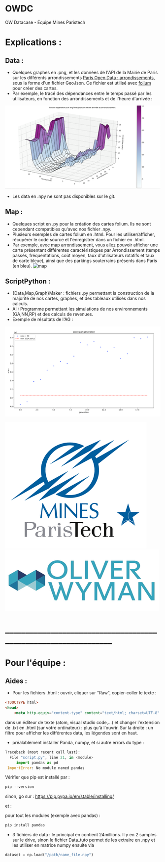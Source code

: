 # OWDC
OW Datacase - Equipe Mines Paristech 

# Explications : 

## Data : 

- Quelques graphes en .png, et les données de l'API de la Mairie de Paris sur les différents arrondissements [Paris Open Data : arrondissements](https://opendata.paris.fr/explore/dataset/arrondissements/table/), sous la forme d'un fichier GeoJson. Ce fichier est utilisé avec [folium](https://github.com/python-visualization/folium) pour créer des cartes. 
- Par exemple, le tracé des dépendances entre le temps passé par les utilisateurs, en fonction des arrondissements et de l'heure d'arrivée : 

![Graphe3D](3dgraph.png)

- Les data en .npy ne sont pas disponibles sur le git.


## Map : 

- Quelques script en .py pour la création des cartes folium. Ils ne sont cependant compatibles qu'avec nos fichier .npy. 
- Plusieurs exemples de cartes folium en .html. Pour les utiliser/afficher, récupérer le code source et l'enregistrer dans un fichier en .html. 
- Par exemple, avec [map arrondissement](https://github.com/DonsetPG/OWDC/blob/master/Map/arrondissement-map-test.html), vous allez pouvoir afficher une carte présentant différentes caractéristiques par Arrondissement (temps passés, fréquentations, coût moyen, taux d'utilisateurs rotatifs et taux de carte bleue), ainsi que des parkings souterrains présents dans Paris (en bleu). 
![map](map.png)

## ScriptPython : 

- {Data,Map,Graph}Maker : fichiers .py permettant la construction de la majorité de nos cartes, graphes, et des tableaux utilisés dans nos calculs.
- AI : Programme permettant les simulations de nos environnements (GA,NN,RP) et des calculs de revenues. 
- Exemple de résultats de l'AG : 

![ga](ag.png)



![MINES Paristech](Logo_MINES_ParisTech.png)
![MINES Paristech](logo-oliver-wyman.png)









# _______________________________________________________________



# Pour l'équipe : 

## Aides : 

- Pour les fichiers .html : ouvrir, cliquer sur "Raw", copier-coller le texte :
```html
<!DOCTYPE html>
<head>    
    <meta http-equiv="content-type" content="text/html; charset=UTF-8" /> .......
 ```
dans un éditeur de texte (atom, visual studio code,...) et changer l'extension de .txt en .html (sur votre ordinateur) : plus qu'à l'ouvrir. 
Sur la droite : un filtre pour afficher les différentes data, les légendes sont en haut.

- préalablement installer Panda, numpy, et si autre errors du type : 
```python
Traceback (most recent call last):                                                                                                             
  File "script.py", line 21, in <module>                                                                                                
     import pandas as pd                                                                                                                        
 ImportError: No module named pandas
 ```
 
 Vérifier que pip est installé par :
 
 ```python
 pip --version
 ```
 sinon, go sur : https://pip.pypa.io/en/stable/installing/
 
 et : 
 
 pour tout les modules (exemple avec pandas) : 
 
 ```python
pip install pandas
 ```
 
- 3 fichiers de data : le principal en contient 24millions. Il y en 2 samples sur le drive, sinon le fichier Data_tuto permet de les extraire en .npy et les utiliser en matrice numpy ensuite via 

```python
dataset = np.load("/path/name_file.npy")
```



